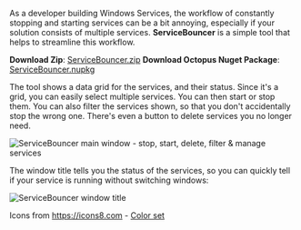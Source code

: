 As a developer building Windows Services, the workflow of constantly stopping and starting services can be a bit annoying, especially if your solution consists of multiple services. **ServiceBouncer** is a simple tool that helps to streamline this workflow. 

**Download Zip**: [ServiceBouncer.zip](https://github.com/PaulStovell/ServiceBouncer/releases)
**Download Octopus Nuget Package**: [ServiceBouncer.nupkg](https://github.com/PaulStovell/ServiceBouncer/releases)

The tool shows a data grid for the services, and their status. Since it's a grid, you can easily select multiple services. You can then start or stop them. You can also filter the services shown, so that you don't accidentally stop the wrong one. There's even a button to delete services you no longer need. 

![ServiceBouncer main window - stop, start, delete, filter & manage services](https://raw.githubusercontent.com/PaulStovell/ServiceBouncer/master/.images/MainWindow.png)

The window title tells you the status of the services, so you can quickly tell if your service is running without switching windows:

![ServiceBouncer window title](https://raw.githubusercontent.com/PaulStovell/ServiceBouncer/master/.images/TaskBar.png)

Icons from https://icons8.com - [Color set](https://icons8.com/icon/new-icons/color)